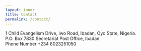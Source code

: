 ```yaml
---
layout: inner
title: Contact
permalink: /contact/
---
```

1 Child Evangelism Drive, Iwo Road, Ibadan, Oyo State, Nigeria.  
P.O. Box 7830 Secretariat Post Office, Ibadan  
Phone Number +234 8023251050
